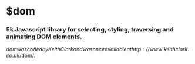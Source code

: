 $dom
====
### 5k Javascript library for selecting, styling, traversing and animating DOM elements.

$dom was coded by Keith Clark and was once available at http://www.keithclark.co.uk/$dom/.




